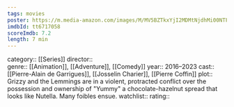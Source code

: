 ```yaml
---
tags: movies
poster: https://m.media-amazon.com/images/M/MV5BZTkxYjI2MDMtNjdhMi00NTFkLTgxNTgtOWEzNmY2ODJlZDU3XkEyXkFqcGdeQXVyMTA1NTQ5Nzcz._V1_SX300.jpg
imdbId: tt6717058
scoreImdb: 7.2
length: 7 min
---
```


category:: [[Series]]
director::  
genre:: [[Animation]], [[Adventure]], [[Comedy]]
year:: 2016–2023
cast:: [[Pierre-Alain de Garrigues]], [[Josselin Charier]], [[Pierre Coffin]]
plot:: Grizzy and the Lemmings are in a violent, protracted conflict over the possession and ownership of "Yummy" a chocolate-hazelnut spread that looks like Nutella. Many foibles ensue.
watchlist::
rating::

